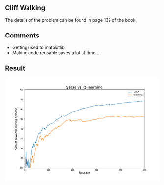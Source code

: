 ## Cliff Walking

The details of the problem can be found in page 132 of the book.


## Comments
- Getting used to matplotlib
- Making code reusable saves a lot of time...

## Result
![result](result.png)

